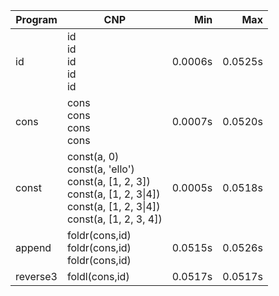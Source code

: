 Program | CNP | Min | Max
--- | --- | ---: | ---:
id | id<br/>id<br/>id<br/>id<br/>id | 0.0006s | 0.0525s
cons | cons<br/>cons<br/>cons<br/>cons | 0.0007s | 0.0520s
const | const(a, 0)<br/>const(a, 'ello')<br/>const(a, [1, 2, 3])<br/>const(a, [1, 2, 3\|4])<br/>const(a, [1, 2, 3\|4])<br/>const(a, [1, 2, 3, 4]) | 0.0005s | 0.0518s
append | foldr(cons,id)<br/>foldr(cons,id)<br/>foldr(cons,id) | 0.0515s | 0.0526s
reverse3 | foldl(cons,id) | 0.0517s | 0.0517s
